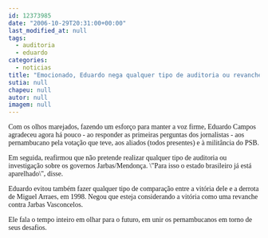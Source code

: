 ```yaml
---
id: 12373985
date: "2006-10-29T20:31:00+00:00"
last_modified_at: null
tags:
  - auditoria
  - eduardo
categories:
  - noticias
title: "Emocionado, Eduardo nega qualquer tipo de auditoria ou revanche"
sutia: null
chapeu: null
autor: null
imagem: null
---
```

<p><P><FONT face=Verdana>Com os olhos marejados, fazendo um esforço para manter a voz firme, Eduardo Campos agradeceu agora há pouco -&nbsp;ao responder as primeiras perguntas dos jornalistas -&nbsp;aos pernambucano pela votação que teve, aos aliados (todos presentes) e à militância do PSB.</FONT></P></p>
<p><P><FONT face=Verdana>Em seguida, reafirmou que não pretende realizar qualquer tipo de auditoria ou investigação sobre os governos Jarbas/Mendonça. \"Para isso o estado brasileiro já está aparelhado\", disse.</FONT></P></p>
<p><P><FONT face=Verdana>Eduardo evitou também fazer qualquer tipo de comparação entre a vitória dele e a derrota de Miguel Arraes, em 1998. Negou que esteja considerando a vitória como uma revanche contra Jarbas Vasconcelos.</FONT></P></p>
<p><P><FONT face=Verdana>Ele fala o tempo inteiro em olhar para o futuro, em unir os pernambucanos em torno de seus desafios.</FONT></P> </p>
